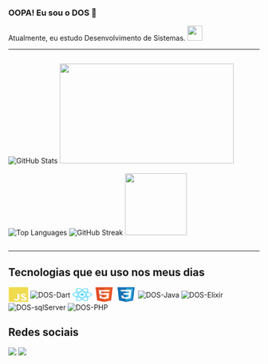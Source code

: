 ### OOPA! Eu sou o DOS 🗿 

Atualmente, eu estudo Desenvolvimento de Sistemas. <img  height="30" width="30" src="https://media.tenor.com/QefYuXKmoBoAAAAi/sonic-sonic-the-hedgehog.gif">

<hr>

<p style="display: inline-block">
  <img src="https://github-readme-stats.vercel.app/api?username=dos4002&show_icons=true&theme=tokyonight" alt="GitHub Stats">
  <img height="200" width="349" src="https://media.tenor.com/gncfM7GPwgEAAAAi/shaggy.gif"> <br> <br>
  <img heigh="200" width="359"src="https://github-readme-stats.vercel.app/api/top-langs/?username=dos4002&langs_count=8&layout=compact&theme=tokyonight&hide_border=true&border_radius=30" alt="Top Languages">
   <img height="135" width="349" src="https://streak-stats.demolab.com?user=dos4002&theme=tokyonight&hide_border=true&border_radius=30" alt="GitHub Streak">
   <img  height="124" width="124" src="https://media.tenor.com/L-I_GamUq3sAAAAC/gear-5-luffy-gear-5.gif">
</p>
</div>

<hr>

## Tecnologias que eu uso nos meus dias
<div style="display: inline-block">
  <img align="center" alt="DOS-Js" height="30" width="40" src="https://raw.githubusercontent.com/devicons/devicon/master/icons/javascript/javascript-plain.svg">
  <img align="center" alt="DOS-Dart" height="30" width="40" src="https://cdn.jsdelivr.net/gh/devicons/devicon/icons/dart/dart-original.svg">
  <img align="center" alt="DOS-React" height="30" width="40" src="https://raw.githubusercontent.com/devicons/devicon/master/icons/react/react-original.svg">
  <img align="center" alt="DOS-HTML" height="30" width="40" src="https://raw.githubusercontent.com/devicons/devicon/master/icons/html5/html5-original.svg">
  <img align="center" alt="DOS-CSS" height="30" width="40" src="https://raw.githubusercontent.com/devicons/devicon/master/icons/css3/css3-original.svg">
  <img align="center" alt="DOS-Java" height="30" width="40" src="https://cdn.jsdelivr.net/gh/devicons/devicon/icons/java/java-original.svg">
  <img align="center" alt="DOS-Elixir" height="30" width="40" src="https://cdn.jsdelivr.net/gh/devicons/devicon/icons/elixir/elixir-original.svg">
  <img align="center" alt="DOS-sqlServer" height="30" width="40" src="https://cdn.jsdelivr.net/gh/devicons/devicon/icons/microsoftsqlserver/microsoftsqlserver-plain.svg">
  <img align="center" alt="DOS-PHP" height="30" width="40" src="https://cdn.jsdelivr.net/gh/devicons/devicon/icons/php/php-original.svg">
</div>

## 

## Redes sociais
<div> 
  <a href = "mailto:diegoolegario4002@gmail.com"><img src="https://img.shields.io/badge/-Gmail-%23333?style=for-the-badge&logo=gmail&logoColor=white" target="_blank"></a>
  <a href="https://www.linkedin.com/in/diego-olegario-6462b5235/" target="_blank"><img src="https://img.shields.io/badge/-LinkedIn-%230077B5?style=for-the-badge&logo=linkedin&logoColor=white" target="_blank"></a> 
</div>

<div>
